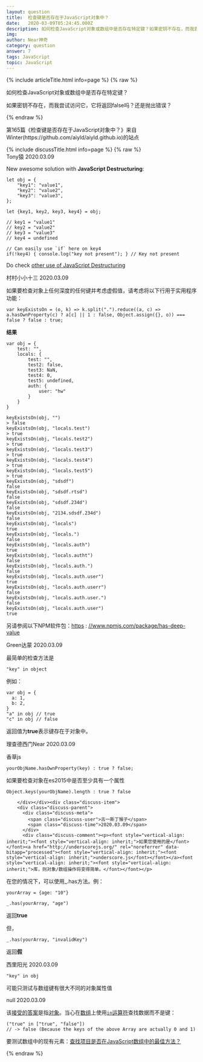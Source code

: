 ```yaml
---
layout: question
title:  检查键是否存在于JavaScript对象中？
date:   2020-03-09T05:24:45.000Z
description: 如何检查JavaScript对象或数组中是否存在特定键？如果密钥不存在，而我尝试访问它，它将返回false吗？还是抛出错误？...
img: 
author: Near神奇
category: question
answer: 7
tags: JavaScript
topic: JavaScript
---
```

<div class="article-root">
  <div class="article">
    {% include articleTitle.html info=page %}
    {% raw %}
    <div class="article-content"><p><font style="vertical-align: inherit;"><font style="vertical-align: inherit;">如何检查JavaScript对象或数组中是否存在特定键？</font></font></p>

<p><font style="vertical-align: inherit;"><font style="vertical-align: inherit;">如果密钥不存在，而我尝试访问它，它将返回false吗？</font><font style="vertical-align: inherit;">还是抛出错误？</font></font></p></div>
    {% endraw %}
  </div>
  <p class="winter_mark">第165篇《检查键是否存在于JavaScript对象中？》来自Winter(https://github.com/aiyld/aiyld.github.io)的站点</p>
  <div class="discuss-wrapper">
    {% include discussTitle.html info=page %}
    {% raw %}
    <div class="discuss-list">
    <div class="discuss-item">
        <div class="discuss-parent">
          <div class="discuss-meta">
            <span class="discuss-user">Tony猿</span>
            <span class="discuss-time">2020.03.09</span>
          </div>
          <div class="discuss-comment"><p>New awesome solution with <strong>JavaScript Destructuring</strong>:</p>

<pre class="lang-js prettyprint prettyprinted" style=""><code><span class="kwd">let</span><span class="pln"> obj </span><span class="pun">=</span><span class="pln"> </span><span class="pun">{</span><span class="pln">
    </span><span class="str">"key1"</span><span class="pun">:</span><span class="pln"> </span><span class="str">"value1"</span><span class="pun">,</span><span class="pln">
    </span><span class="str">"key2"</span><span class="pun">:</span><span class="pln"> </span><span class="str">"value2"</span><span class="pun">,</span><span class="pln">
    </span><span class="str">"key3"</span><span class="pun">:</span><span class="pln"> </span><span class="str">"value3"</span><span class="pun">,</span><span class="pln">
</span><span class="pun">};</span><span class="pln">

</span><span class="kwd">let</span><span class="pln"> </span><span class="pun">{</span><span class="pln">key1</span><span class="pun">,</span><span class="pln"> key2</span><span class="pun">,</span><span class="pln"> key3</span><span class="pun">,</span><span class="pln"> key4</span><span class="pun">}</span><span class="pln"> </span><span class="pun">=</span><span class="pln"> obj</span><span class="pun">;</span><span class="pln">

</span><span class="com">// key1 = "value1"</span><span class="pln">
</span><span class="com">// key2 = "value2"</span><span class="pln">
</span><span class="com">// key3 = "value3"</span><span class="pln">
</span><span class="com">// key4 = undefined</span><span class="pln">

</span><span class="com">// Can easily use `if` here on key4</span><span class="pln">
</span><span class="kwd">if</span><span class="pun">(!</span><span class="pln">key4</span><span class="pun">)</span><span class="pln"> </span><span class="pun">{</span><span class="pln"> console</span><span class="pun">.</span><span class="pln">log</span><span class="pun">(</span><span class="str">"key not present"</span><span class="pun">);</span><span class="pln"> </span><span class="pun">}</span><span class="pln"> </span><span class="com">// Key not present</span></code></pre>

<p>Do check <a href="https://developer.mozilla.org/en-US/docs/Web/JavaScript/Reference/Operators/Destructuring_assignment" rel="nofollow noreferrer" data-bitapp="processed">other use of JavaScript Destructuring</a></p></div>
        </div></div><div class="discuss-item">
        <div class="discuss-parent">
          <div class="discuss-meta">
            <span class="discuss-user">村村小小十三</span>
            <span class="discuss-time">2020.03.09</span>
          </div>
          <div class="discuss-comment"><p><font style="vertical-align: inherit;"><font style="vertical-align: inherit;">如果要检查对象上任何深度的任何键并考虑虚假值，请考虑将以下行用于实用程序功能：</font></font></p>

<pre class="lang-js prettyprint prettyprinted" style=""><code><span class="kwd">var</span><span class="pln"> keyExistsOn </span><span class="pun">=</span><span class="pln"> </span><span class="pun">(</span><span class="pln">o</span><span class="pun">,</span><span class="pln"> k</span><span class="pun">)</span><span class="pln"> </span><span class="pun">=&gt;</span><span class="pln"> k</span><span class="pun">.</span><span class="pln">split</span><span class="pun">(</span><span class="str">"."</span><span class="pun">).</span><span class="pln">reduce</span><span class="pun">((</span><span class="pln">a</span><span class="pun">,</span><span class="pln"> c</span><span class="pun">)</span><span class="pln"> </span><span class="pun">=&gt;</span><span class="pln"> a</span><span class="pun">.</span><span class="pln">hasOwnProperty</span><span class="pun">(</span><span class="pln">c</span><span class="pun">)</span><span class="pln"> </span><span class="pun">?</span><span class="pln"> a</span><span class="pun">[</span><span class="pln">c</span><span class="pun">]</span><span class="pln"> </span><span class="pun">||</span><span class="pln"> </span><span class="lit">1</span><span class="pln"> </span><span class="pun">:</span><span class="pln"> </span><span class="kwd">false</span><span class="pun">,</span><span class="pln"> </span><span class="typ">Object</span><span class="pun">.</span><span class="pln">assign</span><span class="pun">({},</span><span class="pln"> o</span><span class="pun">))</span><span class="pln"> </span><span class="pun">===</span><span class="pln"> </span><span class="kwd">false</span><span class="pln"> </span><span class="pun">?</span><span class="pln"> </span><span class="kwd">false</span><span class="pln"> </span><span class="pun">:</span><span class="pln"> </span><span class="kwd">true</span><span class="pun">;</span></code></pre>

<p><strong><font style="vertical-align: inherit;"><font style="vertical-align: inherit;">结果</font></font></strong></p>

<pre class="lang-js prettyprint prettyprinted" style=""><code><span class="kwd">var</span><span class="pln"> obj </span><span class="pun">=</span><span class="pln"> </span><span class="pun">{</span><span class="pln">
    test</span><span class="pun">:</span><span class="pln"> </span><span class="str">""</span><span class="pun">,</span><span class="pln">
    locals</span><span class="pun">:</span><span class="pln"> </span><span class="pun">{</span><span class="pln">
        test</span><span class="pun">:</span><span class="pln"> </span><span class="str">""</span><span class="pun">,</span><span class="pln">
        test2</span><span class="pun">:</span><span class="pln"> </span><span class="kwd">false</span><span class="pun">,</span><span class="pln">
        test3</span><span class="pun">:</span><span class="pln"> </span><span class="kwd">NaN</span><span class="pun">,</span><span class="pln">
        test4</span><span class="pun">:</span><span class="pln"> </span><span class="lit">0</span><span class="pun">,</span><span class="pln">
        test5</span><span class="pun">:</span><span class="pln"> </span><span class="kwd">undefined</span><span class="pun">,</span><span class="pln">
        auth</span><span class="pun">:</span><span class="pln"> </span><span class="pun">{</span><span class="pln">
            user</span><span class="pun">:</span><span class="pln"> </span><span class="str">"hw"</span><span class="pln">
        </span><span class="pun">}</span><span class="pln">
    </span><span class="pun">}</span><span class="pln">
</span><span class="pun">}</span><span class="pln">

keyExistsOn</span><span class="pun">(</span><span class="pln">obj</span><span class="pun">,</span><span class="pln"> </span><span class="str">""</span><span class="pun">)</span><span class="pln">
</span><span class="pun">&gt;</span><span class="pln"> </span><span class="kwd">false</span><span class="pln">
keyExistsOn</span><span class="pun">(</span><span class="pln">obj</span><span class="pun">,</span><span class="pln"> </span><span class="str">"locals.test"</span><span class="pun">)</span><span class="pln">
</span><span class="pun">&gt;</span><span class="pln"> </span><span class="kwd">true</span><span class="pln">
keyExistsOn</span><span class="pun">(</span><span class="pln">obj</span><span class="pun">,</span><span class="pln"> </span><span class="str">"locals.test2"</span><span class="pun">)</span><span class="pln">
</span><span class="pun">&gt;</span><span class="pln"> </span><span class="kwd">true</span><span class="pln">
keyExistsOn</span><span class="pun">(</span><span class="pln">obj</span><span class="pun">,</span><span class="pln"> </span><span class="str">"locals.test3"</span><span class="pun">)</span><span class="pln">
</span><span class="pun">&gt;</span><span class="pln"> </span><span class="kwd">true</span><span class="pln">
keyExistsOn</span><span class="pun">(</span><span class="pln">obj</span><span class="pun">,</span><span class="pln"> </span><span class="str">"locals.test4"</span><span class="pun">)</span><span class="pln">
</span><span class="pun">&gt;</span><span class="pln"> </span><span class="kwd">true</span><span class="pln">
keyExistsOn</span><span class="pun">(</span><span class="pln">obj</span><span class="pun">,</span><span class="pln"> </span><span class="str">"locals.test5"</span><span class="pun">)</span><span class="pln">
</span><span class="pun">&gt;</span><span class="pln"> </span><span class="kwd">true</span><span class="pln">
keyExistsOn</span><span class="pun">(</span><span class="pln">obj</span><span class="pun">,</span><span class="pln"> </span><span class="str">"sdsdf"</span><span class="pun">)</span><span class="pln">
</span><span class="kwd">false</span><span class="pln">
keyExistsOn</span><span class="pun">(</span><span class="pln">obj</span><span class="pun">,</span><span class="pln"> </span><span class="str">"sdsdf.rtsd"</span><span class="pun">)</span><span class="pln">
</span><span class="kwd">false</span><span class="pln">
keyExistsOn</span><span class="pun">(</span><span class="pln">obj</span><span class="pun">,</span><span class="pln"> </span><span class="str">"sdsdf.234d"</span><span class="pun">)</span><span class="pln">
</span><span class="kwd">false</span><span class="pln">
keyExistsOn</span><span class="pun">(</span><span class="pln">obj</span><span class="pun">,</span><span class="pln"> </span><span class="str">"2134.sdsdf.234d"</span><span class="pun">)</span><span class="pln">
</span><span class="kwd">false</span><span class="pln">
keyExistsOn</span><span class="pun">(</span><span class="pln">obj</span><span class="pun">,</span><span class="pln"> </span><span class="str">"locals"</span><span class="pun">)</span><span class="pln">
</span><span class="kwd">true</span><span class="pln">
keyExistsOn</span><span class="pun">(</span><span class="pln">obj</span><span class="pun">,</span><span class="pln"> </span><span class="str">"locals."</span><span class="pun">)</span><span class="pln">
</span><span class="kwd">false</span><span class="pln">
keyExistsOn</span><span class="pun">(</span><span class="pln">obj</span><span class="pun">,</span><span class="pln"> </span><span class="str">"locals.auth"</span><span class="pun">)</span><span class="pln">
</span><span class="kwd">true</span><span class="pln">
keyExistsOn</span><span class="pun">(</span><span class="pln">obj</span><span class="pun">,</span><span class="pln"> </span><span class="str">"locals.autht"</span><span class="pun">)</span><span class="pln">
</span><span class="kwd">false</span><span class="pln">
keyExistsOn</span><span class="pun">(</span><span class="pln">obj</span><span class="pun">,</span><span class="pln"> </span><span class="str">"locals.auth."</span><span class="pun">)</span><span class="pln">
</span><span class="kwd">false</span><span class="pln">
keyExistsOn</span><span class="pun">(</span><span class="pln">obj</span><span class="pun">,</span><span class="pln"> </span><span class="str">"locals.auth.user"</span><span class="pun">)</span><span class="pln">
</span><span class="kwd">true</span><span class="pln">
keyExistsOn</span><span class="pun">(</span><span class="pln">obj</span><span class="pun">,</span><span class="pln"> </span><span class="str">"locals.auth.userr"</span><span class="pun">)</span><span class="pln">
</span><span class="kwd">false</span><span class="pln">
keyExistsOn</span><span class="pun">(</span><span class="pln">obj</span><span class="pun">,</span><span class="pln"> </span><span class="str">"locals.auth.user."</span><span class="pun">)</span><span class="pln">
</span><span class="kwd">false</span><span class="pln">
keyExistsOn</span><span class="pun">(</span><span class="pln">obj</span><span class="pun">,</span><span class="pln"> </span><span class="str">"locals.auth.user"</span><span class="pun">)</span><span class="pln">
</span><span class="kwd">true</span></code></pre>

<p><font style="vertical-align: inherit;"><font style="vertical-align: inherit;">另请参阅以下NPM软件包：</font><a href="https://www.npmjs.com/package/has-deep-value" rel="nofollow noreferrer" data-bitapp="processed"><font style="vertical-align: inherit;">https</font></a><font style="vertical-align: inherit;"> : </font></font><a href="https://www.npmjs.com/package/has-deep-value" rel="nofollow noreferrer" data-bitapp="processed"><font style="vertical-align: inherit;"><font style="vertical-align: inherit;">//www.npmjs.com/package/has-deep-value</font></font></a></p></div>
        </div></div><div class="discuss-item">
        <div class="discuss-parent">
          <div class="discuss-meta">
            <span class="discuss-user">Green达蒙</span>
            <span class="discuss-time">2020.03.09</span>
          </div>
          <div class="discuss-comment"><p><font style="vertical-align: inherit;"><font style="vertical-align: inherit;">最简单的检查方法是 </font></font></p>

<pre class="lang-js prettyprint prettyprinted" style=""><code><span class="str">"key"</span><span class="pln"> in object</span></code></pre>

<p><font style="vertical-align: inherit;"><font style="vertical-align: inherit;">例如： </font></font></p>

<pre class="lang-js prettyprint prettyprinted" style=""><code><span class="kwd">var</span><span class="pln"> obj </span><span class="pun">=</span><span class="pln"> </span><span class="pun">{</span><span class="pln">
  a</span><span class="pun">:</span><span class="pln"> </span><span class="lit">1</span><span class="pun">,</span><span class="pln">
  b</span><span class="pun">:</span><span class="pln"> </span><span class="lit">2</span><span class="pun">,</span><span class="pln">
</span><span class="pun">}</span><span class="pln">
</span><span class="str">"a"</span><span class="pln"> in obj </span><span class="com">// true</span><span class="pln">
</span><span class="str">"c"</span><span class="pln"> in obj </span><span class="com">// false</span></code></pre>

<p><font style="vertical-align: inherit;"><font style="vertical-align: inherit;">返回值为</font></font><strong><font style="vertical-align: inherit;"><font style="vertical-align: inherit;">true</font></font></strong><font style="vertical-align: inherit;"><font style="vertical-align: inherit;">表示键存在于对象中。</font></font></p></div>
        </div></div><div class="discuss-item">
        <div class="discuss-parent">
          <div class="discuss-meta">
            <span class="discuss-user">理查德西门Near</span>
            <span class="discuss-time">2020.03.09</span>
          </div>
          <div class="discuss-comment"><p><font style="vertical-align: inherit;"><font style="vertical-align: inherit;">香草js</font></font></p>

<pre class="lang-js prettyprint prettyprinted" style=""><code><span class="pln">yourObjName</span><span class="pun">.</span><span class="pln">hasOwnProperty</span><span class="pun">(</span><span class="pln">key</span><span class="pun">)</span><span class="pln"> </span><span class="pun">:</span><span class="pln"> </span><span class="kwd">true</span><span class="pln"> </span><span class="pun">?</span><span class="pln"> </span><span class="kwd">false</span><span class="pun">;</span></code></pre>

<p><font style="vertical-align: inherit;"><font style="vertical-align: inherit;">如果要检查对象在es2015中是否至少具有一个属性</font></font></p>

<pre class="lang-js prettyprint prettyprinted" style=""><code><span class="typ">Object</span><span class="pun">.</span><span class="pln">keys</span><span class="pun">(</span><span class="pln">yourObjName</span><span class="pun">).</span><span class="pln">length </span><span class="pun">:</span><span class="pln"> </span><span class="kwd">true</span><span class="pln"> </span><span class="pun">?</span><span class="pln"> </span><span class="kwd">false</span></code></pre></div>
        </div></div><div class="discuss-item">
        <div class="discuss-parent">
          <div class="discuss-meta">
            <span class="discuss-user">古一斯丁猴子</span>
            <span class="discuss-time">2020.03.09</span>
          </div>
          <div class="discuss-comment"><p><font style="vertical-align: inherit;"><font style="vertical-align: inherit;">如果您使用的是</font></font><a href="http://underscorejs.org/" rel="noreferrer" data-bitapp="processed"><font style="vertical-align: inherit;"><font style="vertical-align: inherit;">underscore.js</font></font></a><font style="vertical-align: inherit;"><font style="vertical-align: inherit;">库，则对象/数组操作将变得简单。</font></font></p>

<p><font style="vertical-align: inherit;"><font style="vertical-align: inherit;">在您的情况下，可以使用_.has方法。</font><font style="vertical-align: inherit;">例：</font></font></p>

<pre class="lang-js prettyprint prettyprinted" style=""><code><span class="pln">yourArray </span><span class="pun">=</span><span class="pln"> </span><span class="pun">{</span><span class="pln">age</span><span class="pun">:</span><span class="pln"> </span><span class="str">"10"</span><span class="pun">}</span><span class="pln">

_</span><span class="pun">.</span><span class="pln">has</span><span class="pun">(</span><span class="pln">yourArray</span><span class="pun">,</span><span class="pln"> </span><span class="str">"age"</span><span class="pun">)</span></code></pre>

<p><font style="vertical-align: inherit;"><font style="vertical-align: inherit;">返回</font></font><strong><font style="vertical-align: inherit;"><font style="vertical-align: inherit;">true</font></font></strong> </p>

<p><font style="vertical-align: inherit;"><font style="vertical-align: inherit;">但，</font></font></p>

<pre class="lang-js prettyprint prettyprinted" style=""><code><span class="pln">_</span><span class="pun">.</span><span class="pln">has</span><span class="pun">(</span><span class="pln">yourArray</span><span class="pun">,</span><span class="pln"> </span><span class="str">"invalidKey"</span><span class="pun">)</span></code></pre>

<p><font style="vertical-align: inherit;"><font style="vertical-align: inherit;">返回</font></font><strong><font style="vertical-align: inherit;"><font style="vertical-align: inherit;">假</font></font></strong></p></div>
        </div></div><div class="discuss-item">
        <div class="discuss-parent">
          <div class="discuss-meta">
            <span class="discuss-user">西里阳光</span>
            <span class="discuss-time">2020.03.09</span>
          </div>
          <div class="discuss-comment"><pre class="lang-js prettyprint prettyprinted" style=""><code><span class="str">"key"</span><span class="pln"> in obj</span></code></pre>

<p><font style="vertical-align: inherit;"><font style="vertical-align: inherit;">可能只测试与数组键有很大不同的对象属性值</font></font></p></div>
        </div></div><div class="discuss-item">
        <div class="discuss-parent">
          <div class="discuss-meta">
            <span class="discuss-user">null</span>
            <span class="discuss-time">2020.03.09</span>
          </div>
          <div class="discuss-comment"><p><font style="vertical-align: inherit;"><font style="vertical-align: inherit;">该</font></font><a href="https://stackoverflow.com/a/1098955/1619432" data-bitapp="processed"><font style="vertical-align: inherit;"><font style="vertical-align: inherit;">接受的答案</font></font></a><font style="vertical-align: inherit;"><font style="vertical-align: inherit;">是指</font></font><a href="https://developer.mozilla.org/en-US/docs/Web/JavaScript/Reference/Global_Objects/Object" rel="noreferrer" data-bitapp="processed"><font style="vertical-align: inherit;"><font style="vertical-align: inherit;">对象</font></font></a><font style="vertical-align: inherit;"><font style="vertical-align: inherit;">。</font><font style="vertical-align: inherit;">当心</font><font style="vertical-align: inherit;">在</font><a href="https://developer.mozilla.org/en-US/docs/Web/JavaScript/Reference/Global_Objects/Array" rel="noreferrer" data-bitapp="processed"><font style="vertical-align: inherit;">数组</font></a><font style="vertical-align: inherit;">上</font><font style="vertical-align: inherit;">使用</font></font><a href="https://developer.mozilla.org/en-US/docs/Web/JavaScript/Reference/Operators/in" rel="noreferrer" data-bitapp="processed"><code>in</code><font style="vertical-align: inherit;"><font style="vertical-align: inherit;">运算符</font></font></a><font style="vertical-align: inherit;"><font style="vertical-align: inherit;">查找数据而不是键：</font></font><a href="https://developer.mozilla.org/en-US/docs/Web/JavaScript/Reference/Global_Objects/Array" rel="noreferrer" data-bitapp="processed"><font style="vertical-align: inherit;"></font></a><font style="vertical-align: inherit;"></font></p>

<pre class="lang-js prettyprint prettyprinted" style=""><code><span class="pun">(</span><span class="str">"true"</span><span class="pln"> in </span><span class="pun">[</span><span class="str">"true"</span><span class="pun">,</span><span class="pln"> </span><span class="str">"false"</span><span class="pun">])</span><span class="pln">
</span><span class="com">// -&gt; false (Because the keys of the above Array are actually 0 and 1)</span></code></pre>

<p><font style="vertical-align: inherit;"><font style="vertical-align: inherit;">要测试数组中的现有元素：</font></font><a href="https://stackoverflow.com/questions/143847/best-way-to-find-an-item-in-a-javascript-array" data-bitapp="processed"><font style="vertical-align: inherit;"><font style="vertical-align: inherit;">查找项目是否在JavaScript数组中的最佳方法？</font></font></a></p></div>
        </div></div>
    </div>
    {% endraw %}
  </div>
<div>
